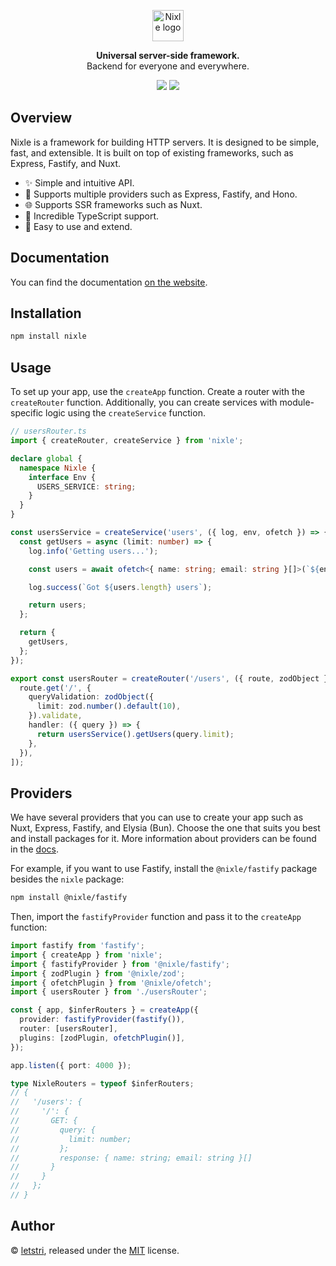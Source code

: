 <p align="center">
  <a href="https://nixle.letstri.dev" target="_blank" rel="noopener noreferrer">
    <img height="50" src="https://nixle.letstri.dev/logo-with-text.svg" alt="Nixle logo">
  </a>
</p>
<p align="center">
  <strong>Universal server-side framework.</strong><br>Backend for everyone and everywhere.
</p>
<p align="center">
  <a href="https://www.npmjs.com/package/nixle"><img src="https://img.shields.io/npm/v/nixle.svg?style=for-the-badge"></a>
  <a href="https://nixle.letstri.dev"><img src="https://img.shields.io/badge/you_want-nixle-blue?style=for-the-badge"></a>
</p>

## Overview

Nixle is a framework for building HTTP servers. It is designed to be simple, fast, and extensible. It is built on top of existing frameworks, such as Express, Fastify, and Nuxt.

- ✨ Simple and intuitive API.
- 🚀 Supports multiple providers such as Express, Fastify, and Hono.
- 🌐 Supports SSR frameworks such as Nuxt.
- 💪 Incredible TypeScript support.
- 🎯 Easy to use and extend.

## Documentation

You can find the documentation [on the website](https://nixle.letstri.dev).

## Installation

```bash
npm install nixle
```

## Usage

To set up your app, use the `createApp` function. Create a router with the `createRouter` function. Additionally, you can create services with module-specific logic using the `createService` function.

```ts
// usersRouter.ts
import { createRouter, createService } from 'nixle';

declare global {
  namespace Nixle {
    interface Env {
      USERS_SERVICE: string;
    }
  }
}

const usersService = createService('users', ({ log, env, ofetch }) => {
  const getUsers = async (limit: number) => {
    log.info('Getting users...');

    const users = await ofetch<{ name: string; email: string }[]>(`${env.USERS_SERVICE}/users`);

    log.success(`Got ${users.length} users`);

    return users;
  };

  return {
    getUsers,
  };
});

export const usersRouter = createRouter('/users', ({ route, zodObject }) => [
  route.get('/', {
    queryValidation: zodObject({
      limit: zod.number().default(10),
    }).validate,
    handler: ({ query }) => {
      return usersService().getUsers(query.limit);
    },
  }),
]);
```

## Providers

We have several providers that you can use to create your app such as Nuxt, Express, Fastify, and Elysia (Bun). Choose the one that suits you best and install packages for it. More information about providers can be found in the [docs](https://nixle.letstri.dev/providers/what.html).

For example, if you want to use Fastify, install the `@nixle/fastify` package besides the `nixle` package:

```bash
npm install @nixle/fastify
```

Then, import the `fastifyProvider` function and pass it to the `createApp` function:

```ts
import fastify from 'fastify';
import { createApp } from 'nixle';
import { fastifyProvider } from '@nixle/fastify';
import { zodPlugin } from '@nixle/zod';
import { ofetchPlugin } from '@nixle/ofetch';
import { usersRouter } from './usersRouter';

const { app, $inferRouters } = createApp({
  provider: fastifyProvider(fastify()),
  router: [usersRouter],
  plugins: [zodPlugin, ofetchPlugin()],
});

app.listen({ port: 4000 });

type NixleRouters = typeof $inferRouters;
// {
//   '/users': {
//     '/': {
//       GET: {
//         query: {
//           limit: number;
//         };
//         response: { name: string; email: string }[]
//       }
//     }
//   };
// }
```

## Author

© [letstri](https://letstri.dev), released under the [MIT](https://github.com/letstri/nixle/blob/main/LICENSE) license.
